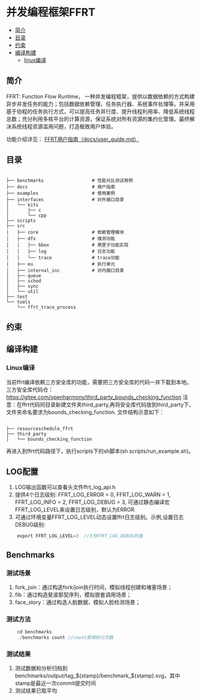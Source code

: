 #  并发编程框架FFRT
 - [简介](#简介)
 - [目录](#目录)
 - [约束](#约束)
 - [编译构建](#编译构建)
    - [linux编译](#linux编译)
## 简介
FFRT: Function Flow Runtime， 一种并发编程框架，提供以数据依赖的方式构建异步并发任务的能力；包括数据依赖管理、任务执行器、系统事件处理等。并采用基于协程的任务执行方式，可以提高任务并行度、提升线程利用率、降低系统线程总数；充分利用多核平台的计算资源，保证系统对所有资源的集约化管理。最终解决系统线程资源滥用问题，打造极致用户体验。

功能介绍详见： [FFRT用户指南（docs/user_guide.md）](docs/user_guide.md)
## 目录
```

├── benchmarks                  # 性能对比测试用例
├── docs                        # 用户指南
├── examples                    # 使用案例
├── interfaces                  # 对外接口目录
│   └── kits
│       ├── c
│       └── cpp
├── scripts
├── src
│   ├── core                    # 依赖管理模块
│   ├── dfx                     # 维测功能
│   │   ├── bbox                # 黑匣子功能实现
│   │   ├── log                 # 日志功能
│   │   └── trace               # trace功能
│   ├── eu                      # 执行单元
│   ├── internal_inc            # 对内接口目录
│   ├── queue
│   ├── sched
│   ├── sync
│   └── util
├── test
└── tools
    └── ffrt_trace_process
```

## 约束

## 编译构建

### Linux编译
  当前ffrt编译依赖三方安全库的功能，需要把三方安全库的代码一并下载到本地。
  三方安全库代码仓：https://gitee.com/openharmony/third_party_bounds_checking_function
  注意：在ffrt代码同目录新建文件夹third_party,再将安全库代码放到third_party下，文件夹命名要求为bounds_checking_function.
  文件结构示意如下：
```

├── resourceschedule_ffrt
├── third_party
│   └── bounds_checking_function
```
  再进入到ffrt代码路径下，执行scripts下的sh脚本(sh scripts/run_example.sh)。
## LOG配置
1. LOG输出函数可以查看头文件ffrt_log_api.h
2. 提供4个日志级别: FFRT_LOG_ERROR = 0, FFRT_LOG_WARN = 1, FFRT_LOG_INFO = 2, FFRT_LOG_DEBUG = 3, 可通过静态编译宏FFRT_LOG_LEVEL来设置日志级别，默认为ERROR
3. 可通过环境变量FFRT_LOG_LEVEL动态设置ffrt日志级别。示例,设置日志DEBUG级别:
```c
    export FFRT_LOG_LEVEL=3  //3为FFRT_LOG_DEBUG的值
```

## Benchmarks
### 测试场景
1. fork_join：通过构造fork/join执行时间，模拟线程创建和堵塞场景；
2. fib：通过构造斐波那契序列，模拟嵌套调用场景；
3. face_story：通过构造人脸数据，模拟人脸检测场景；
### 测试方法
```c
    cd benchmarks
    ./benchmarks count //count表明执行次数
```
### 测试结果
1. 测试数据和分析归档到benchmarks/output/tag_${stamp}/benchmark_${stamp}.svg，其中stamp是最近一次commit提交时间
2. 测试结果已取平均
